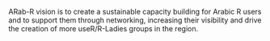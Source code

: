 ARab-R vision is to create a sustainable capacity building for Arabic R users and to support them through networking, increasing their visibility and drive the creation of more useR/R-Ladies groups in the region.

